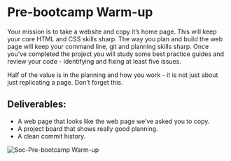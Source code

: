 # Pre-bootcamp Warm-up

Your mission is to take a website and copy it’s home page. This will keep your core HTML and CSS skills sharp. The way you plan and build the web page will keep your command line, git and planning skills sharp. Once you’ve completed the project you will study some best practice guides and review your code - identifying and fixing at least five issues.

Half of the value is in the planning and how you work - it is not just about just replicating a page. Don’t forget this.


## Deliverables:

- A web page that looks like the web page we’ve asked you to copy.
- A project board that shows really good planning.
- A clean commit history.
  
![Soc-Pre-bootcamp Warm-up](https://github.com/mdisumma/Soc-Pre-bootcamp-Warm-up/assets/69967922/f04566df-706c-49a0-9bbd-05b3b5906bbb)
